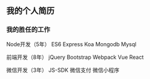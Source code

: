 ## 我的个人简历

### 我的胜任的工作
Node开发（5年） ES6 Express Koa Mongodb Mysql

前端开发（8年） jQuery Bootstrap Webpack Vue React

微信开发（3年） JS-SDK 微信支付 微信小程序


### 

